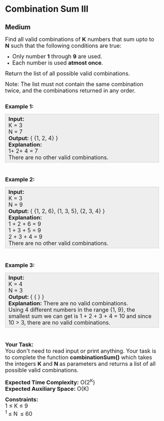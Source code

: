 # Combination Sum III
## Medium
<div class="problems_problem_content__Xm_eO"><p><span style="font-size:18px">Find all valid combinations of <strong>K</strong>&nbsp;numbers that sum upto to <strong>N</strong> such that the following conditions are true:</span></p>

<ul>
	<li><span style="font-size:18px">Only&nbsp;number <strong>1</strong> through <strong>9</strong> are used.</span></li>
	<li><span style="font-size:18px">Each number is used <strong>atmost once</strong>.</span></li>
</ul>

<p><span style="font-size:18px">Return the list of all possible valid combinations.</span></p>

<p><span style="font-size:18px">Note: The list must not contain the same combination twice, and the combinations returned in any order.</span><br>
&nbsp;</p>

<p><span style="font-size:18px"><strong>Example 1:</strong></span></p>

<div style="--darkreader-inline-bgcolor:#222426; --darkreader-inline-bgimage:initial; --darkreader-inline-border-bottom:#3e4446; --darkreader-inline-border-left:#3e4446; --darkreader-inline-border-right:#3e4446; --darkreader-inline-border-top:#3e4446; background:#eeeeee; border:1px solid #cccccc; padding:5px 10px"><span style="font-size:18px"><strong>Input:</strong><br>
K = 3<br>
N = 7<br>
<strong>Output:&nbsp;</strong>{ {1, 2, 4} }<br>
<strong>Explanation:</strong>&nbsp;<br>
1+ 2+ 4 = 7<br>
There are no other valid combinations.</span></div>

<p>&nbsp;</p>

<p><span style="font-size:18px"><strong>Example 2:</strong></span></p>

<div style="--darkreader-inline-bgcolor:#222426; --darkreader-inline-bgimage:initial; --darkreader-inline-border-bottom:#3e4446; --darkreader-inline-border-left:#3e4446; --darkreader-inline-border-right:#3e4446; --darkreader-inline-border-top:#3e4446; background:#eeeeee; border:1px solid #cccccc; padding:5px 10px"><span style="font-size:18px"><strong>Input:</strong><br>
K = 3<br>
N = 9<br>
<strong>Output:&nbsp;</strong>{ {1, 2, 6}, {1, 3, 5}, {2, 3, 4}&nbsp;}<br>
<strong>Explanation:</strong>&nbsp;<br>
1 + 2 + 6 = 9<br>
1 + 3&nbsp;+ 5&nbsp;= 9<br>
2 + 3&nbsp;+ 4&nbsp;= 9<br>
There are no other valid combinations.</span></div>

<p>&nbsp;</p>

<p><span style="font-size:18px"><strong>Example 3:</strong></span></p>

<div style="--darkreader-inline-bgcolor:#222426; --darkreader-inline-bgimage:initial; --darkreader-inline-border-bottom:#3e4446; --darkreader-inline-border-left:#3e4446; --darkreader-inline-border-right:#3e4446; --darkreader-inline-border-top:#3e4446; background:#eeeeee; border:1px solid #cccccc; padding:5px 10px"><span style="font-size:18px"><strong>Input:</strong><br>
K = 4<br>
N = 3<br>
<strong>Output:&nbsp;</strong>{ { } }<br>
<strong>Explanation:</strong>&nbsp;There are no valid combinations.<br>
Using 4 different numbers in the range {1, 9}, the smallest sum we can get is 1 + 2 + 3 + 4 = 10 and since 10 &gt; 3, there are no valid combinations.</span></div>

<p>&nbsp;</p>

<p><span style="font-size:18px"><strong>Your Task:</strong><br>
You don't need to read input or print anything. Your task is to complete the function <strong>combinationSum</strong><strong>()</strong>&nbsp;which takes the&nbsp;integers <strong>K&nbsp;</strong>and <strong>N&nbsp;</strong>as parameters and returns a list of all possible valid combinations.</span></p>

<p><span style="font-size:18px"><strong>Expected Time Complexity:</strong>&nbsp;O(2<sup>K</sup>)<br>
<strong>Expected Auxiliary Space:</strong>&nbsp;O(K)</span></p>

<p><span style="font-size:18px"><strong>Constraints:</strong><br>
1 ≤ K&nbsp;≤ 9<br>
<sup>1&nbsp;</sup>≤ N<sub>&nbsp;&nbsp;</sub>≤ 60</span></p>
</div>